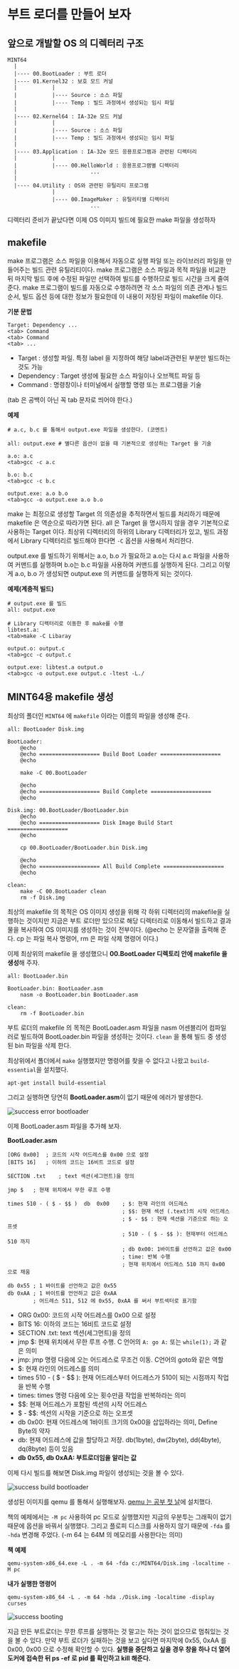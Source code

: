 # 부트 로더를 만들어 보자

## 앞으로 개발할 OS 의 디렉터리 구조

```
MINT64
  |
  |---- 00.BootLoader : 부트 로더
  |---- 01.Kernel32 : 보호 모드 커널
  |           |
  |           |---- Source : 소스 파일
  |           |---- Temp : 빌드 과정에서 생성되는 임시 파일
  |
  |---- 02.Kernel64 : IA-32e 모드 커널
  |           |
  |           |---- Source : 소스 파일
  |           |---- Temp : 빌드 과정에서 생성되는 임시 파일
  |
  |---- 03.Application : IA-32e 모드 응용프로그램과 관련된 디렉터리
  |           |
  |           |---- 00.HelloWorld : 응용프로그램별 디렉터리
  |                       ...
  |
  |---- 04.Utility : OS와 관련된 유틸리티 프로그램
              |
              |---- 00.ImageMaker : 유틸리티별 디렉터리
                          ...
```

디렉터리 준비가 끝났다면 이제 OS 이미지 빌드에 필요한 make 파일을 생성하자

## makefile

make 프로그램은 소스 파일을 이용해서 자동으로 실행 파일 또는 라이브러리 파일을 만들어주는 빌드 관련 유틸리티이다. make 프로그램은 소스 파일과 목적 파일을 비교한 뒤 마지막 빌드 후에 수정된 파일만 선택하여 빌드를 수행하므로 빌드 시간을 크게 줄여준다. make 프로그램이 빌드를 자동으로 수행하려면 각 소스 파일의 의존 관계나 빌드 순서, 빌드 옵션 등에 대한 정보가 필요한데 이 내용이 저장된 파일이 makefile 이다.

**기분 문법**
```
Target: Dependency ...
<tab> Command
<tab> Command
<tab> ...
```

- Target : 생성할 파일. 특정 label 을 지정하여 해당 label과관련된 부분만 빌드하는 것도 가능
- Dependency : Target 생성에 필요한 소스 파일이나 오브젝트 파일 등
- Command : 명령창이나 터미널에서 실행할 명령 또는 프로그램을 기술

(tab 은 공백이 아닌 꼭 tab 문자로 띄어야 한다.)

**예제**
```
# a.c, b.c 를 통해서 output.exe 파일을 생성한다. (코멘트)

all: output.exe # 별다른 옵션이 없을 때 기본적으로 생성하는 Target 을 기술

a.o: a.c
<tab>gcc -c a.c

b.o: b.c
<tab>gcc -c b.c

output.exe: a.o b.o
<tab>gcc -o output.exe a.o b.o
```

make 는 최정으로 생성할 Target 의 의존성을 추적하면서 빌드를 처리하기 때문에 makefile 은 역순으로 따라가면 된다. all 은 Target 을 명시하지 않을 경우 기본적으로 사용하는 Target 이다.
최상위 디렉터리의 하위의 Library 디렉터리가 있고, 빌드 과정에서 Library 디렉터리르 빌드해야 한다면 `-C` 옵션을 사용해서 처리한다.

output.exe 를 빌드하기 위해서는 a.o, b.o 가 필요하고 a.o는 다시 a.c 파일을 사용하여 커맨드를 실행하며 b.o는 b.c 파일을 사용하여 커맨드를 실행하게 된다. 그리고 이렇게 a.o, b.o 가 생성되면 output.exe 의 커맨드를 실행하게 되는 것이다.

**예제(계층적 빌드)**
```
# output.exe 를 빌드
all: output.exe

# Library 디렉터리로 이동한 후 make를 수행
libtest.a:
<tab>make -C Libaray

output.o: output.c
<tab>gcc -c output.c

output.exe: libtest.a output.o
<tab>gcc -o output.exe output.c -ltest -L./
```

## MINT64용 makefile 생성

최상의 폴더인 `MINT64` 에 `makefile` 이라는 이름의 파일을 생성해 준다.

```
all: BootLoader Disk.img

BootLoader:
	@echo
	@echo =================== Build Boot Loader ===================
	@echo

	make -C 00.BootLoader

	@echo
	@echo =================== Build Complete ===================
	@echo

Disk.img: 00.BootLoader/BootLoader.bin
	@echo
	@echo =================== Disk Image Build Start ===================
	@echo

	cp 00.BootLoader/BootLoader.bin Disk.img

	@echo
	@echo =================== All Build Complete ===================
	@echo

clean:
	make -C 00.BootLoader clean
	rm -f Disk.img
```

최상의 makefile 의 목적은 OS 이미지 생성을 위해 각 하위 디렉터리의 makefile을 실행하는 것이지만 지금은 부트 로더만 있으므로 해당 디렉터리로 이동해서 빌드하고 결과물을 복사하여 OS 이미지를 생성하는 것이 전부이다. (@echo 는 문자열을 출력해 준다. cp 는 파일 복사 명령어, rm 은 파일 삭제 명령어 이다.)

이제 최상위의 makefile 을 생성했으니 **00.BootLoader 디렉토리 안에 makefile 을 생성**해 주자.

```
all: BootLoader.bin

BootLoader.bin: BootLoader.asm
	nasm -o BootLoader.bin BootLoader.asm

clean:
	rm -f BootLoader.bin
```

부트 로더의 makefile 의 목적은 BootLoader.asm 파일을 nasm 어센블리어 컴파일러로 빌드하여 BootLoader.bin 파일을 생성하는 것이다.
`clean` 을 통해 빌드 중 생성된 bin 파일을 삭제 한다.

최상위에서 폴더에서 `make` 실행했지만 명령어를 찾을 수 없다고 나왔고 `build-essential`을 설치했다.

```
apt-get install build-essential
```

그리고 실행하면 당연히 **BootLoader.asm**이 없기 때문에 에러가 발생한다. 

![success error bootloader](/contents/dev/2020/03/20/image/os-study-5-1.png)

이제 BootLoader.asm 파일을 추가해 보자.

**BootLoader.asm**
```
[ORG 0x00]  ; 코드의 시작 어드레스를 0x00 으로 설정
[BITS 16]   ; 이하의 코드는 16비트 코드로 설정

SECTION .txt    ; text 섹션(세그먼트)을 정의

jmp $   ; 현재 위치에서 무한 루프 수행

times 510 - ( $ - $$ )  db  0x00    ; $: 현재 라인의 어드레스
                                    ; $$: 현재 섹션 (.text)의 시작 어드레스
                                    ; $ - $$ : 현재 섹션을 기준으로 하는 오프셋
                                    ; 510 - ( $ - $$ ): 현재부터 어드레스 510 까지
                                    ; db 0x00: 1바이트를 선언하고 값은 0x00
                                    ; time: 반복 수행
                                    ; 현재 위치에서 어드레스 510 까지 0x00 으로 채움

db 0x55 ; 1 바이트를 선언하고 값은 0x55
db 0xAA ; 1 바이트를 언언하고 값은 0xAA
        ; 어드레스 511, 512 에 0x55, 0xAA 를 써서 부트섹터로 표기함
```

- ORG 0x00: 코드의 시작 어드레스를 0x00 으로 설정
- BITS 16: 이하의 코드는 16비트 코드로 설정
- SECTION .txt: text 섹션(세그먼트)을 정의
- jmp $: 현재 위치에서 무한 루프 수행. C 언어의 ```A: go A:``` 또는 ```while(1);``` 과 같은 의미
- jmp: jmp 명령 다음에 오는 어드레스로 무조건 이동. C언어의 goto와 같은 역할
- $: 현재 라인의 어드레스를 의미
- times 510 - ( $ - $$ ): 현재 어드레스부터 어드레스가 510이 되는 시점까지 작업을 반복 수행
- times: times 명령 다음에 오는 횟수만큼 작업을 반복하라는 의미
- $$: 현재 어드레스가 포함된 섹션의 시작 어드레스
- $ - $$: 섹션의 시작을 기준으로 하는 오프셋
- db 0x00: 현재 어드레스에 1바이트 크기의 0x00을 삽입하라는 의미, Define Byte의 약자
- db: 현재 어드레스에 값을 할당하고 저장. db(1byte), dw(2byte), dd(4byte), dq(8byte) 등이 있음
- **db 0x55, db 0xAA: 부트로더임을 알리는 값**

이제 다시 빌드를 해보면 Disk.img 파일이 생성되는 것을 볼 수 있다.

![success build bootloader](/contents/dev/2020/03/20/image/os-study-5-2.png)

생성된 이미지를 qemu 를 통해서 실행해보자. [qemu 는 공부 첫 날](https://knero.github.io/#/contents?path=/contents/dev/2020/03/10/os-study-1.md&date=2020.03.10)에 설치했다.

책의 예제에서는 `-M pc` 사용하여 pc 모드로 실행했지만 지금의 우분투는 그래픽이 없기 때문에 옵션을 바꿔서 실행했다. 그리고 플로피 디스크를 사용하지 않기 때문에 `-fda` 를 `-hda` 변경해 주었다. (-m 64 는 64M 의 메모리를 사용한다는 의미)

**책 예제**
```
qemu-system-x86_64.exe -L . -m 64 -fda c:/MINT64/Disk.img -localtime -M pc
```

**내가 실행한 명령어**
```
qemu-system-x86_64 -L . -m 64 -hda ./Disk.img -localtime -display curses
```
![success booting](/contents/dev/2020/03/20/image/os-study-5-3.png)

지금 만든 부트로더는 무한 루프를 실행하는 것 말고는 하는 것이 없으므로 멈춰있는 것을 볼 수 있다. 
만약 부트 로더가 실패하는 것을 보고 싶다면 마지막에 0x55, 0xAA 를 0x00, 0x00 으로 수정해 확인할 수 있다.
**실행을 중단하고 싶을 경우 창을 하나 더 열어 도커에 접속한 뒤 ps -ef 로 pid 를 확인하고 kill 해준다.**
